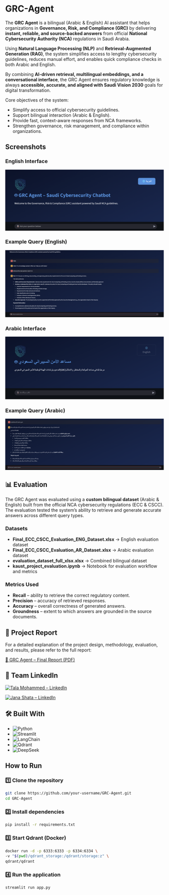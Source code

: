 # GRC-Agent  

The **GRC Agent** is a bilingual (Arabic & English) AI assistant that helps organizations in **Governance, Risk, and Compliance (GRC)** by delivering **instant, reliable, and source-backed answers** from official **National Cybersecurity Authority (NCA)** regulations in Saudi Arabia.  

Using **Natural Language Processing (NLP)** and **Retrieval-Augmented Generation (RAG)**, the system simplifies access to lengthy cybersecurity guidelines, reduces manual effort, and enables quick compliance checks in both Arabic and English.  

By combining **AI-driven retrieval, multilingual embeddings, and a conversational interface**, the GRC Agent ensures regulatory knowledge is always **accessible, accurate, and aligned with Saudi Vision 2030** goals for digital transformation.  

Core objectives of the system:  
- Simplify access to official cybersecurity guidelines.  
- Support bilingual interaction (Arabic & English).  
- Provide fast, context-aware responses from NCA frameworks.  
- Strengthen governance, risk management, and compliance within organizations.  

## Screenshots  

###  English Interface  
![English UI](image/Screenshot%202025-09-08%20at%2012.25.07%20PM.png)  

###  Example Query (English)  
![English Query](image/Screenshot%202025-09-08%20at%2012.24.10%20PM.png)  

###  Arabic Interface  
![Arabic UI](image/Screenshot%202025-09-08%20at%2012.22.26%20PM.png)  

### Example Query (Arabic)  
![Arabic Query](image/Screenshot%202025-09-08%20at%2012.39.07%20PM.png) 


## 📊 Evaluation  

The GRC Agent was evaluated using a **custom bilingual dataset** (Arabic & English) built from the official NCA cybersecurity regulations (ECC & CSCC).  
The evaluation tested the system’s ability to retrieve and generate accurate answers across different query types.  

###  Datasets  
- **Final_ECC_CSCC_Evaluation_ENG_Dataset.xlsx** → English evaluation dataset  
- **Final_ECC_CSCC_Evaluation_AR_Dataset.xlsx** → Arabic evaluation dataset  
- **evaluation_dataset_full_xlsx.xlsx** → Combined bilingual dataset  
- **kaust_project_evaluation.ipynb** → Notebook for evaluation workflow and metrics  

### Metrics Used  
- **Recall** – ability to retrieve the correct regulatory content.  
- **Precision** – accuracy of retrieved responses.  
- **Accuracy** – overall correctness of generated answers.  
- **Groundness** – extent to which answers are grounded in the source documents.

## 📑 Project Report  

For a detailed explanation of the project design, methodology, evaluation, and results, please refer to the full report:  

[📄 GRC Agent – Final Report (PDF)](GRC%20Agent%20–%20Final%20Report.pdf)  

## 🔗 Team LinkedIn

<div align="left">

[![Tala Mohammed – LinkedIn](https://img.shields.io/badge/LinkedIn-Tala_Mohammed-0A66C2?style=for-the-badge&logo=linkedin&logoColor=white)](PASTE_TALA_LINK_HERE)

[![Jana Shata – LinkedIn](https://img.shields.io/badge/LinkedIn-Jana_Shata-0A66C2?style=for-the-badge&logo=linkedin&logoColor=white)](PASTE_JANA_LINK_HERE)

</div>


## 🛠 Built With  

- ![Python](https://img.shields.io/badge/Python-3776AB?style=for-the-badge&logo=python&logoColor=white)  
- ![Streamlit](https://img.shields.io/badge/Streamlit-FF4B4B?style=for-the-badge&logo=streamlit&logoColor=white)  
- ![LangChain](https://img.shields.io/badge/LangChain-000000?style=for-the-badge&logo=chainlink&logoColor=white)  
- ![Qdrant](https://img.shields.io/badge/Qdrant-FF6F00?style=for-the-badge&logo=q&logoColor=white)  
- ![DeepSeek](https://img.shields.io/badge/DeepSeek-AI-5D3FD3?style=for-the-badge&logo=OpenAI&logoColor=white)  

##  How to Run  

### 1️⃣ Clone the repository  
```bash
git clone https://github.com/your-username/GRC-Agent.git
cd GRC-Agent
```
### 2️⃣ Install dependencies 
```bash
pip install -r requirements.txt
```
### 3️⃣ Start Qdrant (Docker)
```bash
docker run -d -p 6333:6333 -p 6334:6334 \
-v "$(pwd)/qdrant_storage:/qdrant/storage:z" \
qdrant/qdrant
```
### 4️⃣ Run the application
```bash
streamlit run app.py
```
